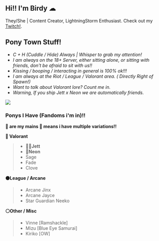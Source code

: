 ## Hi!! I'm Birdy ☁
They/She | Content Creator, LightningStorm Enthusiast.
Check out my [Twitch!](https://www.twitch.tv/itsbirdy).

## Pony Town Stuff!
* _C + H (Cuddle / Hide) Always | Whisper to grab my attention!_
* _I am always on the 18+ Server, either sitting alone, or sitting with friends, don't be afraid to sit with us!!_
* _Kissing / booping / interacting in general is 100% ok!!!_
* _I am always at the Riot / League / Valorant area. ( Directly Right of Spawn!)_
* _Want to talk about Valorant lore? Count me in._
* _Warning, If you ship Jett x Neon we are automatically friends._

![](https://github.com/https://github.com/iitsBirdy/iitsbirdygif)

### Ponys I Have (Fandoms i'm in)!!
**💙 are my mains 🤍 means i have multiple variations!!** 

**🔴 Valorant**   
> * **💙🤍Jett** 
> * **💙Neon**
> * Sage
> * Fade
> * Clove
  
 **🟠League / Arcane**
>  * Arcane Jinx
>  * Arcane Jayce
>  * Star Guardian Neeko

**⚪Other / Misc**
> * Vinne [Ramshackle]
> * Mizu [Blue Eye Samurai]
> * Kiriko [OW]
